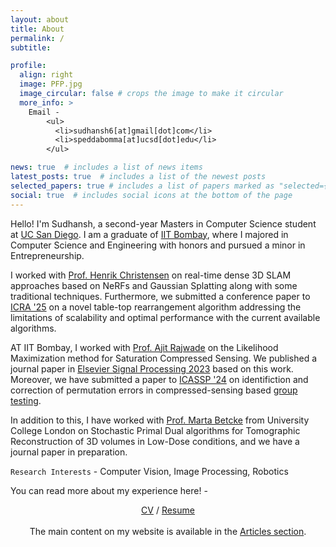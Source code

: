 ```yaml
---
layout: about
title: About
permalink: /
subtitle: 

profile:
  align: right
  image: PFP.jpg
  image_circular: false # crops the image to make it circular
  more_info: >
    Email - 
        <ul>
          <li>sudhansh6[at]gmail[dot]com</li>
          <li>speddabomma[at]ucsd[dot]edu</li>
        </ul>

news: true  # includes a list of news items
latest_posts: true  # includes a list of the newest posts
selected_papers: true # includes a list of papers marked as "selected={true}"
social: true  # includes social icons at the bottom of the page
---
```


Hello! I'm Sudhansh, a second-year Masters in Computer Science student at [UC San Diego](https://ucsd.edu). I am a graduate of [IIT Bombay](https://www.iitb.ac.in), where I majored in Computer Science and Engineering with honors and pursued a minor in Entrepreneurship.

I worked with [Prof. Henrik Christensen](http://hichristensen.net) on real-time dense 3D SLAM approaches based on NeRFs and Gaussian Splatting along with some traditional techniques. Furthermore, we submitted a conference paper to [ICRA '25](https://2025.ieee-icra.org) on a novel table-top rearrangement algorithm addressing the limitations of scalability and optimal performance with the current available algorithms. 
  
AT IIT Bombay, I worked with [Prof. Ajit Rajwade](https://www.cse.iitb.ac.in/~ajitvr/) on the Likelihood Maximization method for Saturation Compressed Sensing. We published a journal paper in [Elsevier Signal Processing 2023](https://www.sciencedirect.com/science/article/pii/S0165168423004231) based on this work. Moreover, we have submitted a paper to [ICASSP '24](https://2025.ieeeicassp.org) on identifiction and correction of permutation errors in compressed-sensing based [group testing](https://pubmed.ncbi.nlm.nih.gov/34812422/). 

In addition to this, I have worked with [Prof. Marta Betcke](http://www0.cs.ucl.ac.uk/people/M.Betcke.html) from University College London on Stochastic Primal Dual algorithms for Tomographic Reconstruction of 3D volumes in Low-Dose conditions, and we have a journal paper in preparation.

`Research Interests` - Computer Vision, Image Processing, Robotics

You can read more about my experience here! - 
<p style="text-align: center;">
<a href="/assets/pdf/SudhanshPeddabommaCV.pdf">CV</a> / <a href="/assets/pdf/SudhanshPeddabommaResume.pdf">Resume</a>
<br><br>
The main content on my website is available in the <a href="{{ '/blog/' | relative_url }}">Articles section</a>.
</p>